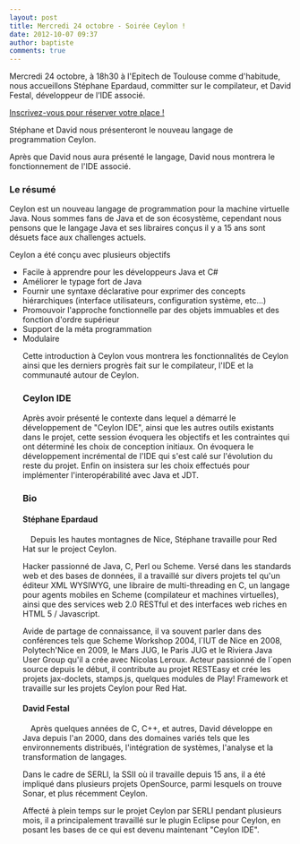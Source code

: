 ```yaml
---
layout: post
title: Mercredi 24 octobre - Soirée Ceylon !
date: 2012-10-07 09:37
author: baptiste
comments: true
---
```

<p>Mercredi 24 octobre, à 18h30 à l'Epitech de Toulouse comme d'habitude, nous accueillons Stéphane Epardaud, committer sur le compilateur, et David Festal, développeur de l’IDE associé.</p>
<a href="http://jugevents.org/jugevents/event/47120">Inscrivez-vous pour réserver votre place !</a>
<p>Stéphane et David nous présenteront le nouveau langage de programmation Ceylon.</p>

<p>Après que David nous aura présenté le langage, David nous montrera le fonctionnement de l'IDE associé.</p>
<h3>Le résumé</h3>
<p>Ceylon est un nouveau langage de programmation pour la machine virtuelle Java. Nous sommes fans de Java et de son écosystème, cependant nous pensons que le langage Java et ses libraires conçus il y a 15 ans sont désuets face aux challenges actuels.</p>
<p>Ceylon a été conçu avec plusieurs objectifs</p>
<ul>
<li>Facile à apprendre pour les développeurs Java et C#</li>
<li>Améliorer le typage fort de Java</li>
<li>Fournir une syntaxe déclarative pour exprimer des concepts hiérarchiques (interface utilisateurs, configuration système, etc...)</li>
<li>Promouvoir l'approche fonctionnelle par des objets immuables et des fonction d'ordre supérieur</li>
<li>Support de la méta programmation</li>
<li>Modulaire</li>
<p>Cette introduction à Ceylon vous montrera les fonctionnalités de Ceylon ainsi que les derniers progrès fait sur le compilateur, l'IDE et la communauté autour de Ceylon.</p>
<h3>Ceylon IDE</h3>
<p>Après avoir présenté le contexte dans lequel a démarré le développement de "Ceylon IDE", ainsi que les autres outils existants dans le projet, cette session évoquera les objectifs et les contraintes qui ont déterminé les choix de conception initiaux. On évoquera le développement incrémental de l'IDE qui s'est calé sur l'évolution du reste du projet. Enfin on insistera sur les choix effectués pour implémenter l'interopérabilité avec Java et JDT.</p>
<h3>Bio</h3>
<h4>Stéphane Epardaud</h4>
<p><img src="http://toulousejug.org/wp-content/uploads/2012/10/StephaneEpardaud.jpg" style="float:left;padding:0.5em" alt="" />Depuis les hautes montagnes de Nice, Stéphane travaille pour Red Hat sur le project Ceylon.</p>
<p>Hacker passionné de Java, C, Perl ou Scheme. Versé dans les standards web et des bases de données, il a travaillé sur divers projets tel qu'un éditeur XML WYSIWYG, une libraire de multi-threading en C, un langage pour agents mobiles en Scheme (compilateur et machines virtuelles), ainsi que des services web 2.0 RESTful et des interfaces web riches en HTML 5 / Javascript.</p>
<p>Avide de partage de connaissance, il va souvent parler dans des conférences tels que Scheme Workshop 2004, l´IUT de Nice en 2008, Polytech'Nice en 2009, le Mars JUG, le Paris JUG et le Riviera Java User Group qu'il a crée avec Nicolas Leroux. Acteur passionné de l´open source depuis le début, il contribute au projet RESTEasy et crée les projets jax-doclets, stamps.js, quelques modules de Play! Framework et travaille sur les projets Ceylon pour Red Hat.</p>
<h4>David Festal</h4>
<p><img src="http://toulousejug.org/wp-content/uploads/2012/10/DavidFestal.jpg" style="float:left;padding:0.5em" alt="" />Après quelques années de C, C++, et autres, David développe en Java depuis l'an 2000, dans des domaines variés tels que les environnements distribués, l'intégration de systèmes, l'analyse et la transformation de langages.</p>
<p>Dans le cadre de SERLI, la SSII où il travaille depuis 15 ans, il a été impliqué dans plusieurs projets OpenSource, parmi lesquels on trouve Sonar, et plus récemment Ceylon.</p>
<p>Affecté à plein temps sur le projet Ceylon par SERLI pendant plusieurs mois, il a principalement travaillé sur le plugin Eclipse pour Ceylon, en posant les bases de ce qui est devenu maintenant "Ceylon IDE".</p>

